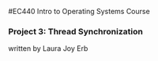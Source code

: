 #EC440 Intro to Operating Systems Course
### Project 3: Thread Synchronization

written by Laura Joy Erb
